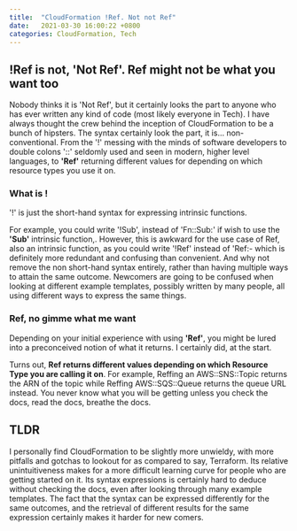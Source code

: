 ```yaml
---
title:  "CloudFormation !Ref. Not not Ref"
date:   2021-03-30 16:00:22 +0800
categories: CloudFormation, Tech
---
```


## !Ref is not, 'Not Ref'. Ref might not be what you want too

Nobody thinks it is 'Not Ref', but it certainly looks the part to anyone who has ever written any kind of code (most likely everyone in Tech). I have always thought the crew behind the inception of CloudFormation to be a bunch of hipsters. The syntax certainly look the part, it is... non-conventional. From the '!' messing with the minds of software developers to double colons '::' seldomly used and seen in modern, higher level languages, to **'Ref'** returning different values for depending on which resource types you use it on.

### What is !
'!' is just the short-hand syntax for expressing intrinsic functions.

For example, you could write '!Sub', instead of 'Fn::Sub:' if wish to use the **'Sub'** intrinsic function,. 
However, this is awkward for the use case of Ref, also an intrinsic function, as you could write '!Ref' instead of 'Ref:- which is definitely more redundant and confusing than convenient. 
And why not remove the non short-hand syntax entirely, rather than having multiple ways to attain the same outcome. Newcomers are going to be confused when looking at different example templates, possibly written by many people, all using different ways to express the same things.

### Ref, no gimme what me want
Depending on your initial experience with using **'Ref'**, you might be lured into a preconceived notion of what it returns. I certainly did, at the start.

Turns out, **Ref returns different values depending on which Resource Type you are calling it on**. For example, Reffing an AWS::SNS::Topic returns the ARN of the topic while Reffing AWS::SQS::Queue returns the queue URL instead. You never know what you will be getting unless you check the docs, read the docs, breathe the docs.


## TLDR
I personally find CloudFormation to be slightly more unwieldy, with more pitfalls and gotchas to lookout for as compared to say, Terraform. Its relative unintuitiveness makes for a more difficult learning curve for people who are getting started on it. Its syntax expressions is certainly hard to deduce without checking the docs, even after looking through many example templates. The fact that the syntax can be expressed differently for the same outcomes, and the retrieval of different results for the same expression certainly makes it harder for new comers.

